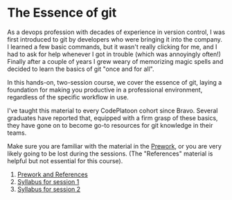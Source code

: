 # The Essence of git

As a devops profession with decades of experience in version control, I was first introduced to git by developers who were bringing it into the company.  I learned a few basic commands, but it wasn't really clicking for me, and I had to ask for help whenever I got in trouble (which was annoyingly often!)  Finally after a couple of years I grew weary of memorizing magic spells and decided to learn the basics of git "once and for all".

In this hands-on, two-session course, we cover the essence of git, laying a foundation for making you productive in a professional environment, regardless of the specific workflow in use.

I've taught this material to every CodePlatoon cohort since Bravo. Several graduates have reported that, equipped with a firm grasp of these basics, they have gone on to become go-to resources for git knowledge in their teams.

Make sure you are familiar with the material in the [Prework](prework-and-references), or you are very likely going to be lost during the sessions.  (The "References" material is helpful but not essential for this course).

1. [Prework and References](prework-and-references)
1. [Syllabus for session 1](syllabus-session-1)
1. [Syllabus for session 2](syllabus-session-2)

